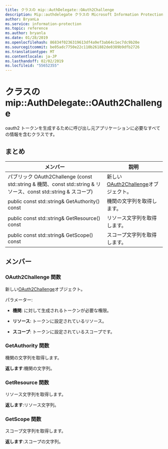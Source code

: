```yaml
---
title: クラスの mip::AuthDelegate::OAuth2Challenge
description: Mip::authdelegate クラスの Microsoft Information Protection (MIP) SDK について説明します。
author: BryanLa
ms.service: information-protection
ms.topic: reference
ms.author: bryanla
ms.date: 01/28/2019
ms.openlocfilehash: 86834f0236319613df4a9ef3ab64c1ec7dc9b20e
ms.sourcegitcommit: be05adc7750e22c110b261882de0389b9dfb2726
ms.translationtype: MT
ms.contentlocale: ja-JP
ms.lasthandoff: 02/02/2019
ms.locfileid: "55652355"
---
```

# <a name="class-mipauthdelegateoauth2challenge"></a>クラスの mip::AuthDelegate::OAuth2Challenge 
oauth2 トークンを生成するために呼び出し元アプリケーションに必要なすべての情報を含むクラスです。
  
## <a name="summary"></a>まとめ
 メンバー                        | 説明                                
--------------------------------|---------------------------------------------
パブリック OAuth2Challenge (const std::string & 機関、const std::string & リソース、const std::string & スコープ)  |  新しい[OAuth2Challenge](class_mip_authdelegate_oauth2challenge.md)オブジェクト。
public const std::string& GetAuthority() const  |  機関の文字列を取得します。
public const std::string& GetResource() const  |  リソース文字列を取得します。
public const std::string& GetScope() const  |  スコープ文字列を取得します。
  
## <a name="members"></a>メンバー
  
### <a name="oauth2challenge-function"></a>OAuth2Challenge 関数
新しい[OAuth2Challenge](class_mip_authdelegate_oauth2challenge.md)オブジェクト。

パラメーター:  
* **機関**: に対して生成されるトークンが必要な権限。 


* **リソース**: トークンに設定されているリソース。 


* **スコープ**: トークンに設定されているスコープです。


  
### <a name="getauthority-function"></a>GetAuthority 関数
機関の文字列を取得します。

  
**返します**:機関の文字列。
  
### <a name="getresource-function"></a>GetResource 関数
リソース文字列を取得します。

  
**返します**:リソース文字列。
  
### <a name="getscope-function"></a>GetScope 関数
スコープ文字列を取得します。

  
**返します**:スコープの文字列。